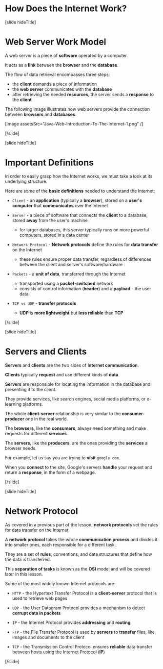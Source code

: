 # How Does the Internet Work?

[slide hideTitle]

# Web Server Work Model

A web server is a piece of **software** operated by a computer.

It acts as a **link** between the **browser** and the **database**.

The flow of data retrieval encompasses three steps:

- the **client** demands a piece of information 
- the **web server** communicates with the **database**
- after retrieving the needed **resources**, the server sends a **response** to the **client**

The following image illustrates how web servers provide the connection between **browsers** and **databases**:

[image assetsSrc="Java-Web-Introduction-To-The-Internet-1.png" /]

[/slide]

[slide hideTitle]

# Important Definitions

In order to easily grasp how the Internet works, we must take a look at its underlying structure.

Here are some of the **basic definitions** needed to understand the Internet:

- `Client` - an **application** (typically a **browser**), stored on a **user's computer** that **communicates** over the Internet

- `Server` - a piece of software that connects the **client** to a database, stored **away** from the user's machine
    * for larger databases, this server typically runs on more powerful computers, stored in a data center

- `Network Protocol` - **Network protocols** define the rules for **data transfer** on the Internet
    * these rules ensure proper data transfer, regardless of differences between the client and server's software/hardware

- `Packets` - a **unit of data**, transferred through the Internet
    * transported using a **packet-switched** network
    * consists of control information (**header**) and a **payload** - the user data

- `TCP vs UDP` - **transfer protocols**
    * **UDP** is **more lightweight** but **less reliable** than **TCP**

[/slide]

[slide hideTitle]

# Servers and Clients

**Servers** and **clients** are the two sides of **Internet communication**.

**Clients** typically **request** and use different kinds of **data**.

**Servers** are responsible for locating the information in the database and presenting it to the client.

They provide services, like search engines, social media platforms, or e-learning platforms.

The whole **client-server** relationship is very similar to the **consumer-producer** one in the real world.

The **browsers**, like the **consumers**, always need something and make requests for different **services**.

The **servers**, like the **producers**, are the ones providing the **services** a browser needs.

For example, let us say you are trying to **visit** `google.com`.

When you **connect** to the site, Google's servers **handle** your request and return a **response**, in the form of a webpage.

[/slide]

[slide hideTitle]

# Network Protocol

As covered in a previous part of the lesson, **network protocols** set the rules for data transfer on the Internet.

A **network protocol** takes the whole **communication process** and divides it into smaller ones, each responsible for a different task.

They are a set of **rules**, conventions, and data structures that define how the data is transferred.

This **separation of tasks** is known as the **OSI** model and will be covered later in this lesson.

Some of the most widely known Internet protocols are:

- `HTTP` - the Hypertext Transfer Protocol is a **client-server** protocol that is used to retrieve web pages

- `UDP` - the User Datagram Protocol provides a mechanism to detect **corrupt data in packets**

- `IP` - the Internet Protocol provides **addressing** and **routing**

- `FTP` -  the File Transfer Protocol is used by **servers** to **transfer** files, like images and documents to the client

- `TCP` - the Transmission Control Protocol ensures **reliable** data transfer between hosts using the Internet Protocol (**IP**)

[/slide]